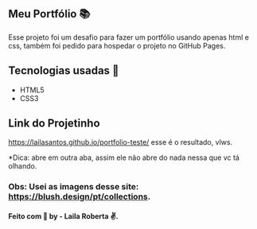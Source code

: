
## Meu Portfólio 📚
Esse projeto foi um desafio para fazer um portfólio usando apenas html e css, também foi pedido para hospedar o projeto no GitHub Pages.

## Tecnologias usadas :rocket: 

- HTML5
- CSS3


## Link do Projetinho

https://lailasantos.github.io/portfolio-teste/ esse é o resultado, vlws.

*Dica: abre em outra aba, assim ele não abre do nada nessa que vc tá olhando.

### Obs: Usei as imagens desse site: https://blush.design/pt/collections.


####  Feito com :purple_heart:  by - Laila Roberta :v:.



